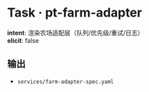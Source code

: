 # Task · pt-farm-adapter

**intent**: 渲染农场适配层（队列/优先级/重试/日志）  
**elicit**: false

## 输出

- `services/farm-adapter-spec.yaml`
